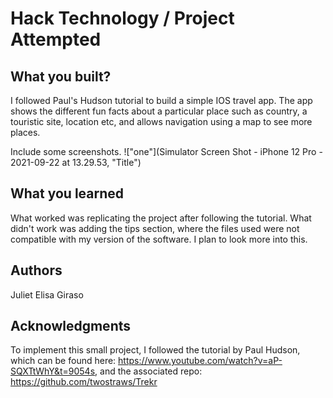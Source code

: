 # Hack Technology / Project Attempted


## What you built? 

I followed Paul's Hudson tutorial to build a simple IOS travel app. The app shows the different fun facts about a particular place such as country, a touristic site, location etc, and allows navigation using a map to see more places. 

Include some screenshots.
!["one"](Simulator Screen Shot - iPhone 12 Pro - 2021-09-22 at 13.29.53, "Title")
## What you learned

What worked was replicating the project after following the tutorial. What didn't work was adding the tips section, where the files used were not compatible with my version of the software. I plan to look more into this. 

## Authors
Juliet Elisa Giraso
## Acknowledgments
To implement this small project, I followed the tutorial by Paul Hudson, which can be found here: https://www.youtube.com/watch?v=aP-SQXTtWhY&t=9054s, and the associated repo: https://github.com/twostraws/Trekr

